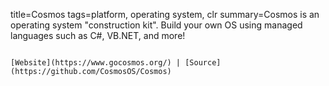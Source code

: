 title=Cosmos
tags=platform, operating system, clr
summary=Cosmos is an operating system "construction kit". Build your own OS using managed languages such as C#, VB.NET, and more!
~~~~~~

[Website](https://www.gocosmos.org/) | [Source](https://github.com/CosmosOS/Cosmos)



